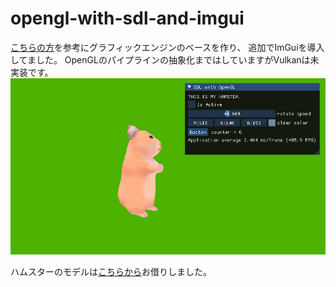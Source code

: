 # opengl-with-sdl-and-imgui
[こちらの方](https://marcelbraghetto.github.io/)を参考にグラフィックエンジンのベースを作り、
追加でImGuiを導入してました。
OpenGLのパイプラインの抽象化まではしていますがVulkanは未実装です。
![result](https://github.com/machumun/opengl-with-sdl-and-imgui/blob/main/Animation.gif)

ハムスターのモデルは[こちらから](https://sketchfab.com/3d-models/hamtaro-7d195612e7814905aa1bfefd13b80be1)お借りしました。